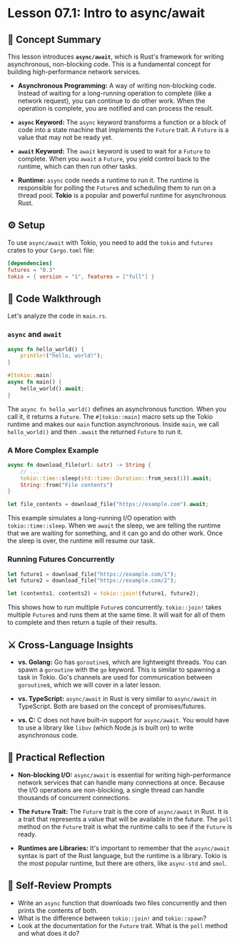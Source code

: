 # Lesson 07.1: Intro to async/await

## 🧠 Concept Summary

This lesson introduces **`async/await`**, which is Rust's framework for writing asynchronous, non-blocking code. This is a fundamental concept for building high-performance network services.

- **Asynchronous Programming:** A way of writing non-blocking code. Instead of waiting for a long-running operation to complete (like a network request), you can continue to do other work. When the operation is complete, you are notified and can process the result.

- **`async` Keyword:** The `async` keyword transforms a function or a block of code into a state machine that implements the `Future` trait. A `Future` is a value that may not be ready yet.

- **`await` Keyword:** The `await` keyword is used to wait for a `Future` to complete. When you `await` a `Future`, you yield control back to the runtime, which can then run other tasks.

- **Runtime:** `async` code needs a runtime to run it. The runtime is responsible for polling the `Future`s and scheduling them to run on a thread pool. **Tokio** is a popular and powerful runtime for asynchronous Rust.

## ⚙️ Setup

To use `async/await` with Tokio, you need to add the `tokio` and `futures` crates to your `Cargo.toml` file:

```toml
[dependencies]
futures = "0.3"
tokio = { version = "1", features = ["full"] }
```

## 🧩 Code Walkthrough

Let's analyze the code in `main.rs`.

### `async` and `await`

```rust
async fn hello_world() {
    println!("hello, world!");
}

#[tokio::main]
async fn main() {
    hello_world().await;
}
```

The `async fn hello_world()` defines an asynchronous function. When you call it, it returns a `Future`. The `#[tokio::main]` macro sets up the Tokio runtime and makes our `main` function asynchronous. Inside `main`, we call `hello_world()` and then `.await` the returned `Future` to run it.

### A More Complex Example

```rust
async fn download_file(url: &str) -> String {
    // ...
    tokio::time::sleep(std::time::Duration::from_secs(1)).await;
    String::from("File contents")
}

let file_contents = download_file("https://example.com").await;
```

This example simulates a long-running I/O operation with `tokio::time::sleep`. When we `await` the sleep, we are telling the runtime that we are waiting for something, and it can go and do other work. Once the sleep is over, the runtime will resume our task.

### Running Futures Concurrently

```rust
let future1 = download_file("https://example.com/1");
let future2 = download_file("https://example.com/2");

let (contents1, contents2) = tokio::join!(future1, future2);
```

This shows how to run multiple `Future`s concurrently. `tokio::join!` takes multiple `Future`s and runs them at the same time. It will wait for all of them to complete and then return a tuple of their results.

## ⚔️ Cross-Language Insights

- **vs. Golang:** Go has `goroutine`s, which are lightweight threads. You can spawn a `goroutine` with the `go` keyword. This is similar to spawning a task in Tokio. Go's channels are used for communication between `goroutine`s, which we will cover in a later lesson.

- **vs. TypeScript:** `async/await` in Rust is very similar to `async/await` in TypeScript. Both are based on the concept of promises/futures.

- **vs. C:** C does not have built-in support for `async/await`. You would have to use a library like `libuv` (which Node.js is built on) to write asynchronous code.

## 🚀 Practical Reflection

- **Non-blocking I/O:** `async/await` is essential for writing high-performance network services that can handle many connections at once. Because the I/O operations are non-blocking, a single thread can handle thousands of concurrent connections.

- **The `Future` Trait:** The `Future` trait is the core of `async/await` in Rust. It is a trait that represents a value that will be available in the future. The `poll` method on the `Future` trait is what the runtime calls to see if the `Future` is ready.

- **Runtimes are Libraries:** It's important to remember that the `async/await` syntax is part of the Rust language, but the runtime is a library. Tokio is the most popular runtime, but there are others, like `async-std` and `smol`.

## 🧩 Self-Review Prompts

- Write an `async` function that downloads two files concurrently and then prints the contents of both.
- What is the difference between `tokio::join!` and `tokio::spawn`?
- Look at the documentation for the `Future` trait. What is the `poll` method and what does it do?
